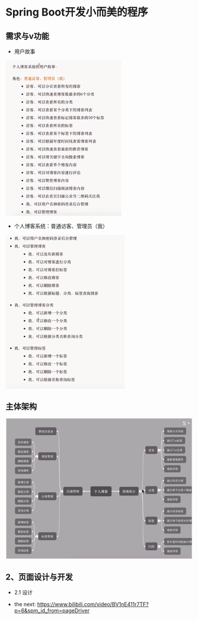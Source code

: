 # Spring Boot开发小而美的程序

## 需求与v功能

* 用户故事

![img.png](img.png)

* 个人博客系统：普通访客、管理员（我）

![img_1.png](img_1.png)

## 主体架构

![img_2.png](img_2.png)

## 2、页面设计与开发

* 2.1 设计

* the next: https://www.bilibili.com/video/BV1nE411r7TF?p=6&spm_id_from=pageDriver